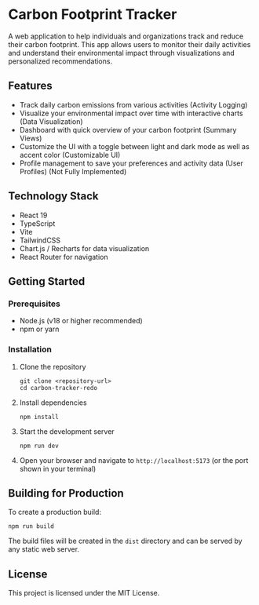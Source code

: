 # Carbon Footprint Tracker

A web application to help individuals and organizations track and reduce their carbon footprint. This app allows users to monitor their daily activities and understand their environmental impact through visualizations and personalized recommendations.

## Features

- Track daily carbon emissions from various activities (Activity Logging)
- Visualize your environmental impact over time with interactive charts (Data Visualization)
- Dashboard with quick overview of your carbon footprint (Summary Views)
- Customize the UI with a toggle between light and dark mode as well as accent color (Customizable UI)
- Profile management to save your preferences and activity data (User Profiles) (Not Fully Implemented)

## Technology Stack

- React 19
- TypeScript
- Vite
- TailwindCSS
- Chart.js / Recharts for data visualization
- React Router for navigation

## Getting Started

### Prerequisites

- Node.js (v18 or higher recommended)
- npm or yarn

### Installation

1. Clone the repository

   ```
   git clone <repository-url>
   cd carbon-tracker-redo
   ```

2. Install dependencies

   ```
   npm install
   ```

3. Start the development server

   ```
   npm run dev
   ```

4. Open your browser and navigate to `http://localhost:5173` (or the port shown in your terminal)

## Building for Production

To create a production build:

```
npm run build
```

The build files will be created in the `dist` directory and can be served by any static web server.

## License

This project is licensed under the MIT License.

